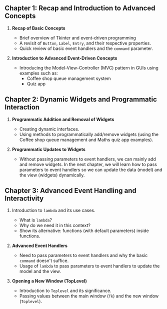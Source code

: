 ## **Chapter 1: Recap and Introduction to Advanced Concepts**
1. **Recap of Basic Concepts**
    - Brief overview of Tkinter and event-driven programming
    - A revisit of `Button`, `Label`, `Entry`, and their respective properties.
    - Quick review of basic event handlers and the `command` parameter.
  
2. **Introduction to Advanced Event-Driven Concepts**
    - Introducing the Model-View-Controller (MVC) pattern in GUIs using examples such as:
        - Coffee shop queue management system
        - Quiz app

## **Chapter 2: Dynamic Widgets and Programmatic Interaction**
1. **Programmatic Addition and Removal of Widgets**
    - Creating dynamic interfaces.
    - Using methods to programmatically add/remove widgets (using the Coffee shop queue management and Maths quiz app examples).

2. **Programmatic Updates to Widgets**
    - Without passing parameters to event handlers, we can mainly add and remove widgets. In the next chapter, we will learn how to pass parameters to event handlers so we can update the data (model) and the view (widgets) dynamically.

## **Chapter 3: Advanced Event Handling and Interactivity**
1. Introduction to `lambda` and its use cases.
    - What is `lambda`?
    - Why do we need it in this context?
    - Show its alternative: functions (with default parameters) inside functions.

2. **Advanced Event Handlers**
    - Need to pass parameters to event handlers and why the basic `command` doesn't suffice.
    - Usage of `lambda` to pass parameters to event handlers to update the model and the view.

3. **Opening a New Window (TopLevel)**
    - Introduction to `Toplevel` and its significance.
    - Passing values between the main window (`Tk`) and the new window (`Toplevel`).